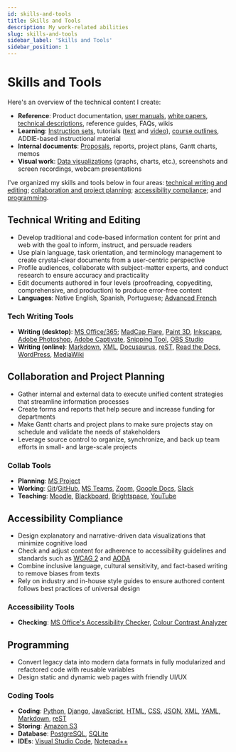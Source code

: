 ```yaml
---
id: skills-and-tools
title: Skills and Tools
description: My work-related abilities
slug: skills-and-tools
sidebar_label: 'Skills and Tools'
sidebar_position: 1
---
```


# Skills and Tools

Here's an overview of the technical content I create:

- **Reference**: Product documentation, [user manuals](../portfolio/technical-writing/automated-display-system), [white papers](../portfolio/technical-writing/strata-g-matrix-system), [technical descriptions](../portfolio/technical-writing/hb-pencil-with-eraser), reference guides, FAQs, wikis
- **Learning**: [Instruction sets](../portfolio/instructional-design/borrowing-physical-items), tutorials ([text](../portfolio/instructional-design/create-your-technical-writer-website) and [video](https://www.youtube.com/@musictheory1017/videos)), [course outlines](https://kb.osu.edu/items/a22af78d-7425-4075-8240-b4d6845e30b0), ADDIE-based instructional material
- **Internal documents**: [Proposals](../portfolio/technical-writing/minimizing-turnover-disruptions), reports, project plans, Gantt charts, memos  
- **Visual work**: [Data visualizations](../portfolio/visual-communication/intro) (graphs, charts, etc.), screenshots and screen recordings, webcam presentations

I've organized my skills and tools below in four areas: [technical writing and editing](#technical-writing-and-editing); [collaboration and project planning](#collaboration-and-project-planning);  [accessibility compliance](#accessibility-compliance); and [programming](#programming). 

## Technical Writing and Editing

- Develop traditional and code-based information content for print and web with the goal to inform, instruct, and persuade readers
- Use plain language, task orientation, and terminology management to create crystal-clear documents from a user-centric perspective
- Profile audiences, collaborate with subject-matter experts, and conduct research to ensure accuracy and practicality
- Edit documents authored in four levels (proofreading, copyediting, comprehensive, and production) to produce error-free content
- **Languages**: Native English, Spanish, Portuguese; [Advanced French](@site/static/resume/skills-and-tools/tcf-2020.pdf)

### Tech Writing Tools

- **Writing (desktop)**: [MS Office/365](https://www.office.com/); [MadCap Flare](https://www.madcapsoftware.com/products/flare/), [Paint 3D](https://apps.microsoft.com/detail/9nblggh5fv99), [Inkscape](https://inkscape.org/), [Adobe Photoshop](https://photoshop.com/), [Adobe Captivate](https://adobe.com/captivate), [Snipping Tool](https://support.microsoft.com/en-us/windows/use-snipping-tool-to-capture-screenshots-00246869-1843-655f-f220-97299b865f6b), [OBS Studio](https://obsproject.com/) 
- **Writing (online)**: [Markdown](https://www.markdownguide.org/), [XML](https://www.w3.org/XML/), [Docusaurus](https://docusaurus.io/), [reST](https://www.sphinx-doc.org/en/master/usage/restructuredtext/basics.html), [Read the Docs](https://docs.readthedocs.io/en/stable/index.html), [WordPress](https://wordpress.com/), [MediaWiki](https://www.mediawiki.org/wiki/MediaWiki)


## Collaboration and Project Planning

- Gather internal and external data to execute unified content strategies that streamline information processes
- Create forms and reports that help secure and increase funding for departments
- Make Gantt charts and project plans to make sure projects stay on schedule and validate the needs of stakeholders
- Leverage source control to organize, synchronize, and back up team efforts in small- and large-scale projects

### Collab Tools

- **Planning**: [MS Project](https://www.microsoft.com/en-ca/microsoft-365/project/project-management-software)
- **Working**: [Git](https://git-scm.com/)/[GitHub](https://github.com/), [MS Teams](https://www.microsoft.com/en-ca/microsoft-teams/log-in), [Zoom](https://zoom.us/), [Google Docs](https://docs.google.com/), [Slack](https://slack.com/)
- **Teaching**: [Moodle](https://moodle.org/), [Blackboard](https://www.anthology.com/products/teaching-and-learning/learning-effectiveness/blackboard-learn), [Brightspace](https://www.d2l.com/brightspace/), [YouTube](https://www.youtube.com/@musictheory1017/videos)

## Accessibility Compliance

- Design explanatory and narrative-driven data visualizations that minimize cognitive load
- Check and adjust content for adherence to accessibility guidelines and standards such as [WCAG 2](https://www.w3.org/WAI/standards-guidelines/wcag/) and [AODA](https://www.aoda.ca/what-are-aoda-standards/)
- Combine inclusive language, cultural sensitivity, and fact-based writing to remove biases from texts
- Rely on industry and in-house style guides to ensure authored content follows best practices of universal design

### Accessibility Tools

- **Checking**: [MS Office's Accessibility Checker](https://support.microsoft.com/en-us/office/improve-accessibility-with-the-accessibility-checker-a16f6de0-2f39-4a2b-8bd8-5ad801426c7f), [Colour Contrast Analyzer](https://www.tpgi.com/color-contrast-checker/)

## Programming

- Convert legacy data into modern data formats in fully modularized and refactored code with reusable variables
- Design static and dynamic web pages with friendly UI/UX

### Coding Tools

- **Coding**: [Python](https://www.python.org/), [Django](https://www.djangoproject.com/), [JavaScript](https://developer.mozilla.org/en-US/docs/Web/javascript), [HTML](https://developer.mozilla.org/en-US/docs/Web/HTML), [CSS](https://developer.mozilla.org/en-US/docs/Web/CSS), [JSON](https://json.org/), [XML](https://www.w3.org/XML/), [YAML](https://yaml.org/), [Markdown](https://www.markdownguide.org/), [reST](https://www.sphinx-doc.org/en/master/usage/restructuredtext/basics.html)
- **Storing**: [Amazon S3](https://aws.amazon.com/s3/)
- **Database**: [PostgreSQL](https://www.postgresql.org/), [SQLite](https://www.sqlite.org/index.html)
- **IDEs**: [Visual Studio Code](https://code.visualstudio.com/), [Notepad++](https://notepad-plus-plus.org/)
